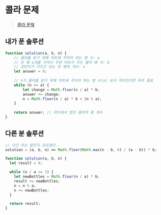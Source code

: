 # 콜라 문제

> [콜라 문제](https://school.programmers.co.kr/learn/courses/30/lessons/132267)

## 내가 푼 솔루션

```js
function solution(a, b, n) {
    // 콜라를 받기 위해 마트에 주어야 하는 병 수: a
    // 빈 병 a개를 가져다 주면 마트가 주는 콜라 병 수: b
    // 상빈이가 가지고 있는 빈 병의 개수: n
    let answer = 0;
    
    // n가 콜라를 받기 위해 마트에 주어야 하는 병 수(a) 보다 작아진다면 루프 종료
    while (n >= a) {
        let change = Math.floor(n / a) * b;
        answer += change;
        n = Math.floor(n / a) * b + (n % a);
    }
    
    return answer; // 마트에서 받은 콜라의 총 개수
}
```

## 다른 분 솔루션

```js
// 이건 무슨 말인지 모르겠다..
solution = (a, b, n) => Math.floor(Math.max(n - b, 0) / (a - b)) * b;
```

```js
function solution(a, b, n) {
  let result = 0;

  while (n / a >= 1) {
    let newBottles = Math.floor(n / a) * b;
    result += newBottles;
    n = n % a;
    n += newBottles;
  }

  return result;
}
```